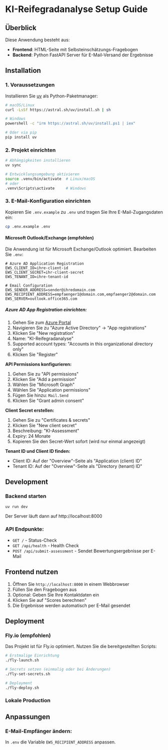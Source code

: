 # KI-Reifegradanalyse Setup Guide

## Überblick
Diese Anwendung besteht aus:
- **Frontend**: HTML-Seite mit Selbsteinschätzungs-Fragebogen
- **Backend**: Python FastAPI Server für E-Mail-Versand der Ergebnisse

## Installation

### 1. Voraussetzungen

Installieren Sie [uv](https://docs.astral.sh/uv/) als Python-Paketmanager:

```bash
# macOS/Linux
curl -LsSf https://astral.sh/uv/install.sh | sh

# Windows
powershell -c "irm https://astral.sh/uv/install.ps1 | iex"

# Oder via pip
pip install uv
```

### 2. Projekt einrichten

```bash
# Abhängigkeiten installieren
uv sync

# Entwicklungsumgebung aktivieren
source .venv/bin/activate  # Linux/macOS
# oder
.venv\Scripts\activate     # Windows
```

### 3. E-Mail-Konfiguration einrichten

Kopieren Sie `.env.example` zu `.env` und tragen Sie Ihre E-Mail-Zugangsdaten ein:

```bash
cp .env.example .env
```

#### Microsoft Outlook/Exchange (empfohlen)

Die Anwendung ist für Microsoft Exchange/Outlook optimiert. Bearbeiten Sie `.env`:

```env
# Azure AD Application Registration
EWS_CLIENT_ID=ihre-client-id
EWS_CLIENT_SECRET=ihr-client-secret
EWS_TENANT_ID=ihre-tenant-id

# Email Configuration
EWS_SENDER_ADDRESS=sender@ihredomain.com
EWS_RECIPIENT_ADDRESS=empfaenger1@domain.com,empfaenger2@domain.com
EWS_SERVER=outlook.office365.com
```

##### Azure AD App Registration einrichten:

1. Gehen Sie zum [Azure Portal](https://portal.azure.com)
2. Navigieren Sie zu "Azure Active Directory" → "App registrations"
3. Klicken Sie "New registration"
4. Name: "KI-Reifegradanalyse"
5. Supported account types: "Accounts in this organizational directory only"
6. Klicken Sie "Register"

**API Permissions konfigurieren:**
1. Gehen Sie zu "API permissions"
2. Klicken Sie "Add a permission"
3. Wählen Sie "Microsoft Graph"
4. Wählen Sie "Application permissions"
5. Fügen Sie hinzu: `Mail.Send`
6. Klicken Sie "Grant admin consent"

**Client Secret erstellen:**
1. Gehen Sie zu "Certificates & secrets"
2. Klicken Sie "New client secret"
3. Beschreibung: "KI-Assessment"
4. Expiry: 24 Monate
5. Kopieren Sie den Secret-Wert sofort (wird nur einmal angezeigt)

**Tenant ID und Client ID finden:**
- Client ID: Auf der "Overview"-Seite als "Application (client) ID"
- Tenant ID: Auf der "Overview"-Seite als "Directory (tenant) ID"

## Development

### Backend starten

```bash
uv run dev
```

Der Server läuft dann auf http://localhost:8000

### API Endpunkte:
- `GET /` - Status-Check
- `GET /api/health` - Health Check
- `POST /api/submit-assessment` - Sendet Bewertungsergebnisse per E-Mail

## Frontend nutzen

1. Öffnen Sie `http://localhost:8000` in einem Webbrowser
2. Füllen Sie den Fragebogen aus
3. Optional: Geben Sie Ihre Kontaktdaten ein
4. Klicken Sie auf "Scores berechnen"
5. Die Ergebnisse werden automatisch per E-Mail gesendet

## Deployment

### Fly.io (empfohlen)

Das Projekt ist für Fly.io optimiert. Nutzen Sie die bereitgestellten Scripts:

```bash
# Erstmalige Einrichtung
./fly-launch.sh

# Secrets setzen (einmalig oder bei Änderungen)
./fly-set-secrets.sh

# Deployment
./fly-deploy.sh
```


### Lokale Production


## Anpassungen

### E-Mail-Empfänger ändern:
In `.env` die Variable `EWS_RECIPIENT_ADDRESS` anpassen.
